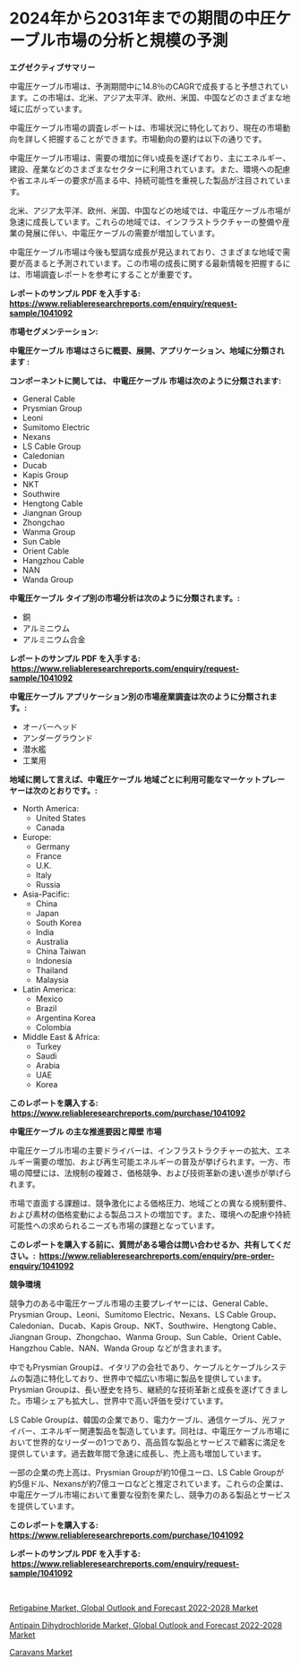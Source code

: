 <p><h1>2024年から2031年までの期間の中圧ケーブル市場の分析と規模の予測</h1></p><p><strong>エグゼクティブサマリー</strong></p>
<p><p>中電圧ケーブル市場は、予測期間中に14.8％のCAGRで成長すると予想されています。この市場は、北米、アジア太平洋、欧州、米国、中国などのさまざまな地域に広がっています。</p><p>中電圧ケーブル市場の調査レポートは、市場状況に特化しており、現在の市場動向を詳しく把握することができます。市場動向の要約は以下の通りです。</p><p>中電圧ケーブル市場は、需要の増加に伴い成長を遂げており、主にエネルギー、建設、産業などのさまざまなセクターに利用されています。また、環境への配慮や省エネルギーの要求が高まる中、持続可能性を重視した製品が注目されています。</p><p>北米、アジア太平洋、欧州、米国、中国などの地域では、中電圧ケーブル市場が急速に成長しています。これらの地域では、インフラストラクチャーの整備や産業の発展に伴い、中電圧ケーブルの需要が増加しています。</p><p>中電圧ケーブル市場は今後も堅調な成長が見込まれており、さまざまな地域で需要が高まると予測されています。この市場の成長に関する最新情報を把握するには、市場調査レポートを参考にすることが重要です。</p></p>
<p><strong>レポートのサンプル PDF を入手する: <a href="https://www.reliableresearchreports.com/enquiry/request-sample/1041092">https://www.reliableresearchreports.com/enquiry/request-sample/1041092</a></strong></p>
<p><strong>市場セグメンテーション:</strong></p>
<p><strong> 中電圧ケーブル 市場はさらに概要、展開、アプリケーション、地域に分類されます :</strong></p>
<p><strong>コンポーネントに関しては、 中電圧ケーブル 市場は次のように分類されます: &nbsp;</strong></p>
<p><ul><li>General Cable</li><li>Prysmian Group</li><li>Leoni</li><li>Sumitomo Electric</li><li>Nexans</li><li>LS Cable Group</li><li>Caledonian</li><li>Ducab</li><li>Kapis Group</li><li>NKT</li><li>Southwire</li><li>Hengtong Cable</li><li>Jiangnan Group</li><li>Zhongchao</li><li>Wanma Group</li><li>Sun Cable</li><li>Orient Cable</li><li>Hangzhou Cable</li><li>NAN</li><li>Wanda Group</li></ul></p>
<p><strong> 中電圧ケーブル タイプ別の市場分析は次のように分類されます。:</strong></p>
<p><ul><li>銅</li><li>アルミニウム</li><li>アルミニウム合金</li></ul></p>
<p><strong>レポートのサンプル PDF を入手する: &nbsp;<a href="https://www.reliableresearchreports.com/enquiry/request-sample/1041092">https://www.reliableresearchreports.com/enquiry/request-sample/1041092</a></strong></p>
<p><strong> 中電圧ケーブル アプリケーション別の市場産業調査は次のように分類されます。:</strong></p>
<p><ul><li>オーバーヘッド</li><li>アンダーグラウンド</li><li>潜水艦</li><li>工業用</li></ul></p>
<p><strong>地域に関して言えば、中電圧ケーブル 地域ごとに利用可能なマーケットプレーヤーは次のとおりです。:</strong></p>
<p><ul>
    <li>
        North America:
        <ul>
            <li>United States</li>
            <li>Canada</li>
        </ul>
    </li>
    <li>
        Europe:
        <ul>
            <li>Germany</li>
            <li>France</li>
            <li>U.K.</li>
            <li>Italy</li>
            <li>Russia</li>
        </ul>
    </li>
    <li>
        Asia-Pacific:
        <ul>
            <li>China</li>
            <li>Japan</li>
            <li>South Korea</li>
            <li>India</li>
            <li>Australia</li>
            <li>China Taiwan</li>
            <li>Indonesia</li>
            <li>Thailand</li>
            <li>Malaysia</li>
        </ul>
    </li>
    <li>
        Latin America:
        <ul>
            <li>Mexico</li>
            <li>Brazil</li>
            <li>Argentina Korea</li>
            <li>Colombia</li>
        </ul>
    </li>
    <li>
        Middle East & Africa:
        <ul>
            <li>Turkey</li>
            <li>Saudi</li>
            <li>Arabia</li>
            <li>UAE</li>
            <li>Korea</li>
        </ul>
    </li>
    </ul></p>
<p><strong>このレポートを購入する: &nbsp;<a href="https://www.reliableresearchreports.com/purchase/1041092">https://www.reliableresearchreports.com/purchase/1041092</a></strong></p>
<p><strong>中電圧ケーブル の主な推進要因と障壁 市場</strong></p>
<p><p>中電圧ケーブル市場の主要ドライバーは、インフラストラクチャーの拡大、エネルギー需要の増加、および再生可能エネルギーの普及が挙げられます。一方、市場の障壁には、法規制の複雑さ、価格競争、および技術革新の速い進歩が挙げられます。</p><p>市場で直面する課題は、競争激化による価格圧力、地域ごとの異なる規制要件、および素材の価格変動による製品コストの増加です。また、環境への配慮や持続可能性への求められるニーズも市場の課題となっています。</p></p>
<p><strong>このレポートを購入する前に、質問がある場合は問い合わせるか、共有してください。:&nbsp; <a href="https://www.reliableresearchreports.com/enquiry/pre-order-enquiry/1041092">https://www.reliableresearchreports.com/enquiry/pre-order-enquiry/1041092</a></strong></p>
<p><strong>競争環境</strong></p>
<p><p>競争力のある中電圧ケーブル市場の主要プレイヤーには、General Cable、Prysmian Group、Leoni、Sumitomo Electric、Nexans、LS Cable Group、Caledonian、Ducab、Kapis Group、NKT、Southwire、Hengtong Cable、Jiangnan Group、Zhongchao、Wanma Group、Sun Cable、Orient Cable、Hangzhou Cable、NAN、Wanda Group などが含まれます。 </p><p>中でもPrysmian Groupは、イタリアの会社であり、ケーブルとケーブルシステムの製造に特化しており、世界中で幅広い市場に製品を提供しています。Prysmian Groupは、長い歴史を持ち、継続的な技術革新と成長を遂げてきました。市場シェアも拡大し、世界中で高い評価を受けています。</p><p>LS Cable Groupは、韓国の企業であり、電力ケーブル、通信ケーブル、光ファイバー、エネルギー関連製品を製造しています。同社は、中電圧ケーブル市場において世界的なリーダーの1つであり、高品質な製品とサービスで顧客に満足を提供しています。過去数年間で急速に成長し、売上高も増加しています。</p><p>一部の企業の売上高は、Prysmian Groupが約10億ユーロ、LS Cable Groupが約5億ドル、Nexansが約7億ユーロなどと推定されています。これらの企業は、中電圧ケーブル市場において重要な役割を果たし、競争力のある製品とサービスを提供しています。</p></p>
<p><strong>このレポートを購入する: &nbsp; <a href="https://www.reliableresearchreports.com/purchase/1041092">https://www.reliableresearchreports.com/purchase/1041092</a></strong></p>
<p><strong>レポートのサンプル PDF を入手する: &nbsp;<a href="https://www.reliableresearchreports.com/enquiry/request-sample/1041092">https://www.reliableresearchreports.com/enquiry/request-sample/1041092</a></strong><strong></strong></p>
<p>&nbsp;</p>
<p><p><a href="https://view.publitas.com/reportprime-1/decoding-the-retigabine-market-global-outlook-and-forecast-2022-2028-market-a-deep-dive-into-the-latest-market-trends-market-segmentation-and-competitive-analysis/">Retigabine Market, Global Outlook and Forecast 2022-2028 Market</a></p><p><a href="https://view.publitas.com/reportprime-1/global-antipain-dihydrochloride-market-global-outlook-and-forecast-2022-2028-market-by-types-applications-and-major-players-with-regional-growth-rate-analysis-and-development-situation-from-2023-to-2030/">Antipain Dihydrochloride Market, Global Outlook and Forecast 2022-2028 Market</a></p><p><a href="https://github.com/Sarissaschmalingtr6fz2739/Market-Research-Report-List-1/blob/main/caravans-market.md">Caravans Market</a></p></p>